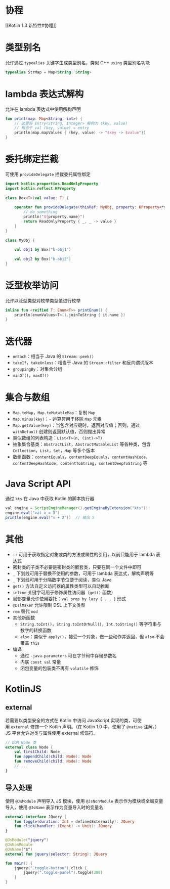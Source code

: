 # 协程

[[Kotlin 1.3 新特性#协程]]

# 类型别名

允许通过 `typealias` 关键字生成类型别名，类似 C++ `using` 类型别名功能

```kotlin
typealias StrMap = Map<String, String>
```

# lambda 表达式解构

允许在 lambda 表达式中使用解构声明

```kotlin
fun print(map: Map<String, int>) {
    // 这里将 Entry<String, Integer> 解构为 (key, value)
    // 相当于 val (key, value) = entry
    println(map.mapValues { (key, value) -> "$key -> $value"})
}
```

# 委托绑定拦截

可使用 `provideDelegate` 拦截委托属性绑定

```kotlin
import kotlin.properties.ReadOnlyProperty  
import kotlin.reflect.KProperty  
  
class Box<T>(val value: T) {  
  
    operator fun provideDelegate(thisRef: MyObj, property: KProperty<*>): ReadOnlyProperty<MyObj, T> {  
        // do something  
        println("${property.name}")  
        return ReadOnlyProperty { _, _ -> value }  
    }  
}  
  
class MyObj {  
  
    val obj1 by Box("b-obj1")  
  
    val obj2 by Box("b-obj2")  
}
```

# 泛型枚举访问

允许以泛型类型对枚举类型值进行枚举

```kotlin
inline fun <reified T: Enum<T>> printEnum() {  
    println(enumValues<T>().joinToString { it.name })  
}
```

# 迭代器

- `onEach`：相当于 Java 的 `Stream::peek()`
- `takeIf`，`takeUnless`：相当于 Java 的 `Stream::filter` 和反向谓词版本
- `groupingBy`：对集合分组
- `minOf()`，`maxOf()`

# 集合与数组

- `Map.toMap`，`Map.toMutableMap`：复制 `Map`
- `Map.minus(key)`：`-` 运算符用于移除 `Map` 元素
- `Map.getValue(key)`：当包含对应键时，返回对应值；否则，通过 `withDefault` 创建则返回默认值，否则抛出异常
- 类似数组的列表构造：`List<T>(n, (int)->T)`
- 抽象集合基类：`AbstractList`，`AbstractMutableList` 等各种类，包含 `Collection`，`List`，`Set`，`Map` 等多个版本
- 数组函数：`contentEquals`，`contentDeepEquals`，`contentHashCode`，`contentDeepHashCode`，`contentToString`，`contentDeepToString` 等

# Java Script API

通过 `kts` 在 Java 中获取 Kotlin 的脚本执行器

```java
val engine = ScriptEngineManager().getEngineByExtension("kts")!!
engine.eval("val x = 3")
println(engine.eval("x + 2"))  // 输出 5
```

# 其他

- `::` 可用于获取指定对象或类的方法或属性的引用，以前只能用于 lambda 表达式
- 密封类的子类不必要是密封类的嵌套类，只要在同一个文件中即可
- `_` 下划线可用于替换不使用的参数，可用于 lambda 表达式，解构声明等
- `_` 下划线可用于分隔数字节位便于阅读，类似 Java
- `get()` 方法自定义访问器的属性类型可以自动推断
- `inline` 关键字可用于修饰属性访问器（`get()` 函数）
- 局部变量允许使用委托：`val prop by lazy { ... }` 形式
- `@DslMaker` 允许限制 DSL 上下文类型
- `rem` 替代 `mod`
- 其他新函数
	- `String.toInt()`，`String.toIntOrNull()`，`Int.toString()` 等字符串与数字的转换函数
	- `also`：类似于 `apply()`，接受一个对象，做一些动作并返回，但 `also` 不会覆盖 `this`
- 编译
	- 通过 `-java-parameters` 可在字节码中存储参数名
	- 内联 `const val` 常量
	- 闭包变量的包装类不再有 `volatile` 修饰

# KotlinJS

## external

若需要以类型安全的方式在 Kotlin 中访问 JavaScript 实现的类，可使用 `external` 修饰一个 Kotlin 声明。（在 Kotlin 1.0 中，使用了 `@native` 注解。） JS 平台允许对类与属性使用 external 修饰符。

```kotlin
// DOM Node 类
external class Node {
    val firstChild: Node
    fun appendChild(child: Node): Node
    fun removeChild(child: Node): Node
    // ...
}
```

## 导入处理

使用 `@JsModule` 声明导入 JS 模块，使用 `@JsNonModule` 表示作为模块或全局变量导入，使用 `@JsName` 表示作为变量导入时的变量名

```kotlin
external interface JQuery {
    fun toggle(duration: Int = definedExternally): JQuery
    fun click(handler: (Event) -> Unit): JQuery
}

@JsModule("jquery")
@JsNonModule
@JsName("$")
external fun jquery(selector: String): JQuery

fun main() {
    jquery(".toggle-button").click {
        jquery(".toggle-panel").toggle(300)
    }
}
```

